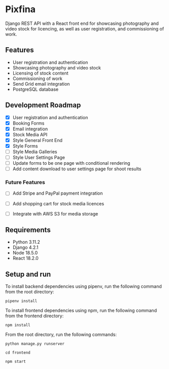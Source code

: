 # Pixfina
Django REST API with a React front end for showcasing photography and video stock for licencing, as well as user registration, and commissioning of work.

## Features

- User registration and authentication
- Showcasing photography and video stock
- Licensing of stock content
- Commissioning of work
- Send Grid email integration
- PostgreSQL database

## Development Roadmap

- [x] User registration and authentication
- [x] Booking Forms
- [x] Email integration
- [x] Stock Media API
- [x] Style General Front End
- [x] Style Forms
- [ ] Style Media Galleries
- [ ] Style User Settings Page
- [ ] Update forms to be one page with conditional rendering
- [ ] Add content download to user settings page for shoot results
### Future Features
- [ ] Add Stripe and PayPal payment integration
- [ ] Add shopping cart for stock media licences
- [ ] Integrate with AWS S3 for media storage


## Requirements

- Python 3.11.2
- Django 4.2.1
- Node 18.5.0
- React 18.2.0

## Setup and run

To install backend dependencies using pipenv, run the following command from the root directory:

```pipenv install```

To install frontend dependencies using npm, run the following command from the frontend directory:

```npm install```

From the root directory, run the following commands:

```python manage.py runserver```

```cd frontend```

```npm start```
